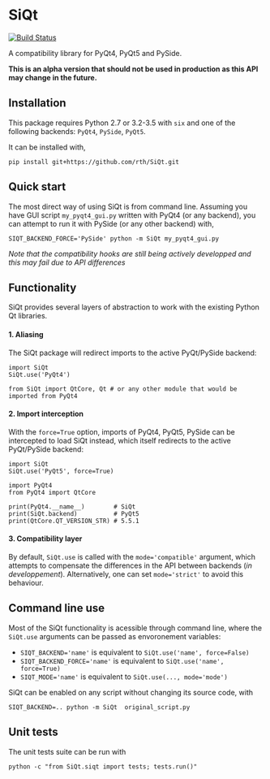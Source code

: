 # SiQt

[![Build Status](https://travis-ci.org/rth/SiQt.svg?branch=master)](https://travis-ci.org/rth/SiQt)


A compatibility library for PyQt4, PyQt5 and PySide.

**This is an alpha version that should not be used in production as this API may change in the future.**


## Installation

 This package requires Python 2.7 or 3.2-3.5 with `six` and one of the following backends: `PyQt4`, `PySide`, `PyQt5`.

 It can be installed with, 
    
    pip install git+https://github.com/rth/SiQt.git

## Quick start
 
 The most direct way of using SiQt is from command line. Assuming you have GUI script `my_pyqt4_gui.py` written with PyQt4 (or any backend), you can attempt to run it with PySide (or any other backend) with,

    SIQT_BACKEND_FORCE='PySide' python -m SiQt my_pyqt4_gui.py

*Note that the compatibility hooks are still being actively developped and this may fail due to API differences* 

## Functionality

 SiQt provides several layers of abstraction to work with the existing Python Qt libraries.


#### 1. Aliasing
 
 The SiQt package will redirect imports to the active PyQt/PySide backend:

    import SiQt
    SiQt.use('PyQt4') 

    from SiQt import QtCore, Qt # or any other module that would be imported from PyQt4

#### 2. Import interception

 With the `force=True` option, imports of PyQt4, PyQt5, PySide can be intercepted to load SiQt instead, which itself
redirects to the active PyQt/PySide backend:
  

    import SiQt
    SiQt.use('PyQt5', force=True)

    import PyQt4
    from PyQt4 import QtCore

    print(PyQt4.__name__)        # SiQt
    print(SiQt.backend)          # PyQt5
    print(QtCore.QT_VERSION_STR) # 5.5.1


#### 3. Compatibility layer

 By default, `SiQt.use` is called with the `mode='compatible'` argument, which attempts to compensate the differences in the API
 between backends (*in developpement*). Alternatively, one can set `mode='strict'` to avoid this behaviour.

## Command line use
 
 Most of the SiQt functionality is acessible through command line, where the `SiQt.use` arguments can be passed as envoronement variables:

   - `SIQT_BACKEND='name'` is equivalent to `SiQt.use('name', force=False)`
   - `SIQT_BACKEND_FORCE='name'` is equivalent to `SiQt.use('name', force=True)`
   - `SIQT_MODE='name'` is equivalent to `SiQt.use(..., mode='mode')`

 SiQt can be enabled on any script without changing its source code, with

    SIQT_BACKEND=.. python -m SiQt  original_script.py

## Unit tests

 The unit tests suite can be run with
 
    python -c "from SiQt.siqt import tests; tests.run()"
